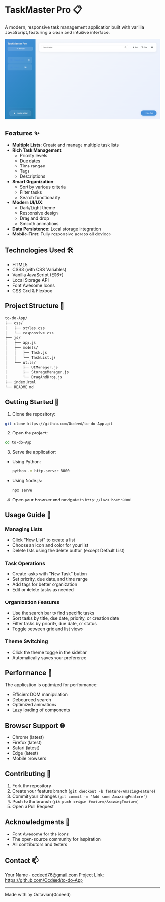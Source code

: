 # TaskMaster Pro 📋

A modern, responsive task management application built with vanilla JavaScript, featuring a clean and intuitive interface.

![TaskMaster Pro Screenshot](screenshots/main.png)

## Features ✨

- **Multiple Lists**: Create and manage multiple task lists
- **Rich Task Management**:
  - Priority levels
  - Due dates
  - Time ranges
  - Tags
  - Descriptions
- **Smart Organization**:
  - Sort by various criteria
  - Filter tasks
  - Search functionality
- **Modern UI/UX**:
  - Dark/Light theme
  - Responsive design
  - Drag and drop
  - Smooth animations
- **Data Persistence**: Local storage integration
- **Mobile-First**: Fully responsive across all devices

## Technologies Used 🛠️

- HTML5
- CSS3 (with CSS Variables)
- Vanilla JavaScript (ES6+)
- Local Storage API
- Font Awesome Icons
- CSS Grid & Flexbox

## Project Structure 📁

```
to-do-App/
├── css/
│   ├── styles.css
│   └── responsive.css
├── js/
│   ├── app.js
│   ├── models/
│   │   ├── Task.js
│   │   └── TaskList.js
│   └── utils/
│       ├── UIManager.js
│       ├── StorageManager.js
│       └── DragAndDrop.js
├── index.html
└── README.md
```

## Getting Started 🚀

1. Clone the repository:

```bash
git clone https://github.com/Ocdeed/to-do-App.git
```

2. Open the project:

```bash
cd to-do-App
```

3. Serve the application:

- Using Python:
  ```bash
  python -m http.server 8000
  ```
- Using Node.js:
  ```bash
  npx serve
  ```

4. Open your browser and navigate to `http://localhost:8000`

## Usage Guide 📖

### Managing Lists

- Click "New List" to create a list
- Choose an icon and color for your list
- Delete lists using the delete button (except Default List)

### Task Operations

- Create tasks with "New Task" button
- Set priority, due date, and time range
- Add tags for better organization
- Edit or delete tasks as needed

### Organization Features

- Use the search bar to find specific tasks
- Sort tasks by title, due date, priority, or creation date
- Filter tasks by priority, due date, or status
- Toggle between grid and list views

### Theme Switching

- Click the theme toggle in the sidebar
- Automatically saves your preference

## Performance 🚄

The application is optimized for performance:

- Efficient DOM manipulation
- Debounced search
- Optimized animations
- Lazy loading of components

## Browser Support 🌐

- Chrome (latest)
- Firefox (latest)
- Safari (latest)
- Edge (latest)
- Mobile browsers

## Contributing 🤝

1. Fork the repository
2. Create your feature branch (`git checkout -b feature/AmazingFeature`)
3. Commit your changes (`git commit -m 'Add some AmazingFeature'`)
4. Push to the branch (`git push origin feature/AmazingFeature`)
5. Open a Pull Request

## Acknowledgments 🙏

- Font Awesome for the icons
- The open-source community for inspiration
- All contributors and testers

## Contact 📫

Your Name - ocdeed76@gmail.com
Project Link: https://github.com/Ocdeed/to-do-App

---

Made with by Octavian(Ocdeed)
